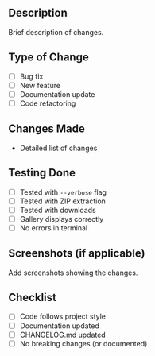 ## Description
Brief description of changes.

## Type of Change
- [ ] Bug fix
- [ ] New feature
- [ ] Documentation update
- [ ] Code refactoring

## Changes Made
- Detailed list of changes

## Testing Done
- [ ] Tested with `--verbose` flag
- [ ] Tested with ZIP extraction
- [ ] Tested with downloads
- [ ] Gallery displays correctly
- [ ] No errors in terminal

## Screenshots (if applicable)
Add screenshots showing the changes.

## Checklist
- [ ] Code follows project style
- [ ] Documentation updated
- [ ] CHANGELOG.md updated
- [ ] No breaking changes (or documented)